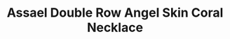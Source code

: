 ---
title: Assael Double Row Angel Skin Coral Necklace
description: |
  Assael introduces the finest Angel Skin Coral available today. Angel Skin Coral is of Japanese Origin. Assael Coral was harvested before the 1960's and is approved for importation from CITES. Assael Coral's size, round shape, and length are very rare.
specs: |
  Double Row Necklace is made up of 101 Coral Beads, ranging from 8.0 - 16.4mm. Set with an 18K Yellow Gold and Diamond Clasp, 0.29 ctw. The length is 22"
images:
  - assael-double-row-angel-skin-coral-necklace.jpg
category: Classic Assael
order: 5
tags:
  - necklaces
---